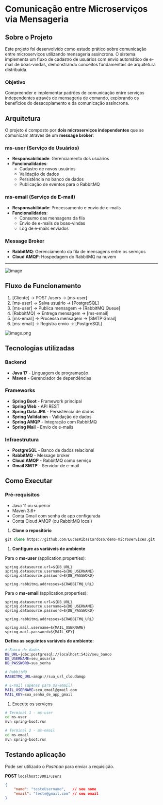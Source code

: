 # Comunicação entre Microserviços via Mensageria

## Sobre o Projeto

Este projeto foi desenvolvido como estudo prático sobre comunicação entre microserviços utilizando mensageria assíncrona. O sistema implementa um fluxo de cadastro de usuários com envio automático de e-mail de boas-vindas, demonstrando conceitos fundamentais de arquitetura distribuída.

### Objetivo

Compreender e implementar padrões de comunicação entre serviços independentes através de mensageria de comando, explorando os benefícios do desacoplamento e da comunicação assíncrona.

## Arquitetura

O projeto é composto por **dois microserviços independentes** que se comunicam através de um **message broker**:

### **ms-user** (Serviço de Usuários)

- **Responsabilidade**: Gerenciamento dos usuários
- **Funcionalidades**:
    - Cadastro de novos usuários
    - Validação de dados
    - Persistência no banco de dados
    - Publicação de eventos para o RabbitMQ

### **ms-email** (Serviço de E-mail)

- **Responsabilidade**: Processamento e envio de e-mails
- **Funcionalidades**:
    - Consumo das mensagens da fila
    - Envio de e-mails de boas-vindas
    - Log de e-mails enviados

### **Message Broker**

- **RabbitMQ**: Gerenciamento da fila de mensagens entre os serviços
- **Cloud AMQP**: Hospedagem do RabbitMQ na nuvem

---

![image]()

## Fluxo de Funcionamento

1. [Cliente] → POST /users → [ms-user]
2. [ms-user] → Salva usuário → [PostgreSQL]
3. [ms-user] → Publica mensagem → [RabbitMQ Queue]
4. [RabbitMQ] → Entrega mensagem → [ms-email]
5. [ms-email] → Processa mensagem → [SMTP Gmail]
6. [ms-email] → Registra envio → [PostgreSQL]

![image.png]()

## Tecnologias utilizadas

### **Backend**

- **Java 17** - Linguagem de programação
- **Maven** - Gerenciador de dependências

### **Frameworks**

- **Spring Boot** - Framework principal
- **Spring Web** - API REST
- **Spring Data JPA** - Persistência de dados
- **Spring Validation** - Validação de dados
- **Spring AMQP** - Integração com RabbitMQ
- **Spring Mail** - Envio de e-mails

### **Infraestrutura**

- **PostgreSQL** - Banco de dados relacional
- **RabbitMQ** - Message broker
- **Cloud AMQP** - RabbitMQ como serviço
- **Gmail SMTP** - Servidor de e-mail

## Como Executar

### Pré-requisitos

- Java 11 ou superior
- Maven 3.6+
- Conta Gmail com senha de app configurada
- Conta Cloud AMQP (ou RabbitMQ local)

1. **Clone o repositório**

```sql
git clone https://github.com/LucasRibasCardoso/demo-microservices.git
```

1. **Configure as variáveis de ambiente**

Para o **ms-user** (application.properties):

```
spring.datasource.url=${DB_URL}
spring.datasource.username=${DB_USERNAME}
spring.datasource.password=${DB_PASSWORD}

spring.rabbitmq.addresses=${RABBITMQ_URL}
```

Para o **ms-email** (application.properties):

```
spring.datasource.url=${DB_URL}
spring.datasource.username=${DB_USERNAME}
spring.datasource.password=${DB_PASSWORD}

spring.rabbitmq.addresses=${RABBITMQ_URL}

spring.mail.username=${MAIL_USERNAME}
spring.mail.password=${MAIL_KEY}
```

**Defina as seguintes variáveis de ambiente:**

```bash
# Banco de dados
DB_URL=jdbc:postgresql://localhost:5432/seu_banco
DB_USERNAME=seu_usuario
DB_PASSWORD=sua_senha

# RabbitMQ
RABBITMQ_URL=amqp://sua_url_cloudamqp

# E-mail (apenas para ms-email)
MAIL_USERNAME=seu_email@gmail.com
MAIL_KEY=sua_senha_de_app_gmail
```

1. Execute os serviços

```bash
# Terminal 1 - ms-user
cd ms-user
mvn spring-boot:run

# Terminal 2 - ms-email
cd ms-email
mvn spring-boot:run
```

## Testando aplicação

Pode ser utilizado o *Postman* para enviar a requisição.

**POST** `localhost:8081/users`

```json
{
    "name": "testeUsername",   // seu nome
    "email": "teste@gmail.com" // seu email
}
```
